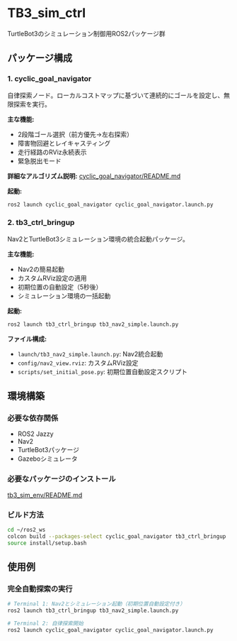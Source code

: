# TB3_sim_ctrl

TurtleBot3のシミュレーション制御用ROS2パッケージ群

## パッケージ構成

### 1. cyclic_goal_navigator
自律探索ノード。ローカルコストマップに基づいて連続的にゴールを設定し、無限探索を実行。

**主な機能:**
- 2段階ゴール選択（前方優先→左右探索）
- 障害物回避とレイキャスティング
- 走行経路のRViz永続表示
- 緊急脱出モード

**詳細なアルゴリズム説明:** [cyclic_goal_navigator/README.md](cyclic_goal_navigator/README.md)

**起動:**
```bash
ros2 launch cyclic_goal_navigator cyclic_goal_navigator.launch.py
```

### 2. tb3_ctrl_bringup
Nav2とTurtleBot3シミュレーション環境の統合起動パッケージ。

**主な機能:**
- Nav2の簡易起動
- カスタムRViz設定の適用
- 初期位置の自動設定（5秒後）
- シミュレーション環境の一括起動

**起動:**
```bash
ros2 launch tb3_ctrl_bringup tb3_nav2_simple.launch.py
```

**ファイル構成:**
- `launch/tb3_nav2_simple.launch.py`: Nav2統合起動
- `config/nav2_view.rviz`: カスタムRViz設定
- `scripts/set_initial_pose.py`: 初期位置自動設定スクリプト

## 環境構築

### 必要な依存関係
- ROS2 Jazzy
- Nav2
- TurtleBot3パッケージ
- Gazeboシミュレータ

### 必要なパッケージのインストール
[tb3_sim_env/README.md](tb3_sim_env/README.md)

### ビルド方法
```bash
cd ~/ros2_ws
colcon build --packages-select cyclic_goal_navigator tb3_ctrl_bringup
source install/setup.bash
```

## 使用例

### 完全自動探索の実行
```bash
# Terminal 1: Nav2とシミュレーション起動（初期位置自動設定付き）
ros2 launch tb3_ctrl_bringup tb3_nav2_simple.launch.py

# Terminal 2: 自律探索開始
ros2 launch cyclic_goal_navigator cyclic_goal_navigator.launch.py
```
